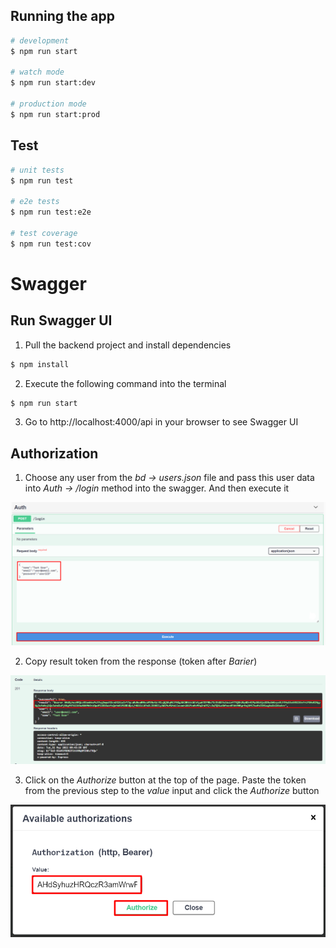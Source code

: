 ## Running the app

```bash
# development
$ npm run start

# watch mode
$ npm run start:dev

# production mode
$ npm run start:prod
```

## Test

```bash
# unit tests
$ npm run test

# e2e tests
$ npm run test:e2e

# test coverage
$ npm run test:cov
```

# Swagger

## Run Swagger UI

1) Pull the backend project and install dependencies
```bash
$ npm install
```

2) Execute the following command into the terminal

```bash
$ npm run start
```

3) Go to http://localhost:4000/api in your browser to see Swagger UI

## Authorization

1) Choose any user from the *bd -> users.json* file and pass this user data into *Auth -> /login* method into the swagger. And then execute it

![Login](assets/img/login.png?raw=true "Login")

2) Copy result token from the response (token after *Barier*)

![Token](assets/img/token.png?raw=true "Token")

3) Click on the *Authorize* button at the top of the page. Paste the token from the previous step to the *value* input and click the *Authorize* button

![Auth](assets/img/auth.png?raw=true "Auth")

